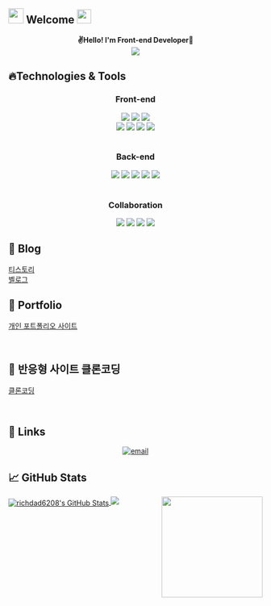 <h2> <img src="https://emojis.slackmojis.com/emojis/images/1588315024/8823/hyperkitty.gif?1588315024" width="30" /> Welcome
<img src="https://emojis.slackmojis.com/emojis/images/1621024394/39092/cat-roll.gif?1621024394" width="28" /></h2>

<p align='center'>
 <b>✌Hello! I'm Front-end Developer🎉</b>
 <br>
<img src="https://blog.kakaocdn.net/dn/Vc7dm/btrYjDlY9KT/GITlNuK465KIPH3GgB1KA0/img.png">
</p>

## 🔥Technologies & Tools

<div align = center>
 <h3>Front-end</h3> 
</div>
<div align = center>
 <img src="https://img.shields.io/badge/HTML5-E34F26?style=for-the-badge&logo=HTML5&logoColor=white"/>
<img src="https://img.shields.io/badge/CSS3-1572B6?style=for-the-badge&logo=CSS3&logoColor=white"/>
<img src="https://img.shields.io/badge/JavaScript-F7DF1E?style=for-the-badge&logo=JavaScript&logoColor=white"/><br />
<img src="https://img.shields.io/badge/React-61DAFB?style=for-the-badge&logo=react&logoColor=white"/>
  <img src="https://img.shields.io/badge/typescript-3178C6?style=for-the-badge&logo=typescript&logoColor=white"/>
<img src="https://img.shields.io/badge/styled-components-DB7093?style=for-the-badge&logo=styled-components&logoColor=white"/>
<img src="https://img.shields.io/badge/sass-CC6699?style=for-the-badge&logo=sass&logoColor=white"/>
</div>

<br />

<div align = center>
 <h3>Back-end</h3> 
</div>
<div align = center>
<img src="https://img.shields.io/badge/node.js-339933?style=for-the-badge&logo=node.js&logoColor=white">
  <img src="https://img.shields.io/badge/express-000000?style=for-the-badge&logo=express&logoColor=white">
<img src="https://img.shields.io/badge/mongodb-47A248?style=for-the-badge&logo=mongodb&logoColor=white">
<img src="https://img.shields.io/badge/mongoose-880000?style=for-the-badge&logo=mongoose&logoColor=white">
<img src="https://img.shields.io/badge/vercel-000000?style=for-the-badge&logo=vercel&logoColor=white">
</div>

<br />

<div align = center>
 <h3>Collaboration</h3> 
</div>
<div align = center>
<img src="https://img.shields.io/badge/github-181717?style=for-the-badge&logo=github&logoColor=white">
<img src="https://img.shields.io/badge/git-F05032?style=for-the-badge&logo=git&logoColor=white">
<img src="https://img.shields.io/badge/gitlab-FC6D26?style=for-the-badge&logo=gitlab&logoColor=white">
<img src="https://img.shields.io/badge/figma-F24E1E?style=for-the-badge&logo=figma&logoColor=white">
</div>

## :memo: Blog

[티스토리](https://yagoog.tistory.com/?page=4)  
[벨로그](https://velog.io/@richdad6208)
<br />

## :memo: Portfolio

<a href="https://aeolian-shoe-27d.notion.site/0584da5463d644eeaa3ddbb7f1d3c37d?pvs=4">개인 포트폴리오 사이트</a>

<br />

## :memo: 반응형 사이트 클론코딩 

<a href="https://www.richdad6208.store/portfolio2/">클론코딩</a>

<br />

## :link: Links

<p align="center">
<a href="mailto:richdad6208@gmail.com"><img src="https://img.icons8.com/color/96/000000/gmail.png" alt="email"/></a>
</p>

## &#x1f4c8; GitHub Stats

<img align='right' src='https://user-images.githubusercontent.com/5713670/87202985-820dcb80-c2b6-11ea-9f56-7ec461c497c3.gif' width='200'>

<a href="https://github.com/richdad6208/richdad6208">
  <img align="center" src="https://github-readme-stats.vercel.app/api?username=richdad6208&show_icons=true&line_height=27&count_private=true&title_color=ffffff&text_color=c9cacc&icon_color=2bbc8a&bg_color=1d1f21" alt="richdad6208's GitHub Stats" />
</a>
<img src="https://github-readme-stats.vercel.app/api/top-langs/?username=richdad6208&layout=compact&count_private=true&theme=gruvbox" />

<!--
**MintaekCho/MintaekCho** is a ✨ _special_ ✨ repository because its `README.md` (this file) appears on your GitHub profile.

Here are some ideas to get you started:

- 🔭 I’m currently working on ...
- 🌱 I’m currently learning ...
- 👯 I’m looking to collaborate on ...
- 🤔 I’m looking for help with ...
- 💬 Ask me about ...
- 📫 How to reach me: ...
- 😄 Pronouns: ...
- ⚡ Fun fact: ...
-->
